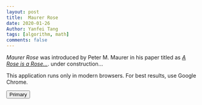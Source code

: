 ```yaml
---
layout: post
title:  Maurer Rose
date: 2020-01-26
Author: Yanfei Tang
tags: [algorithm, math]
comments: false
---
```


*Maurer Rose* was introduced by Peter M. Maurer in his paper titled as [*A Rose is a Rose...*](https://www.jstor.org/stable/2322215?origin=crossref&seq=1). under construction...

<!-- more -->



<canvas id="theCanvas" width="600" height="240">This application runs only in modern
browsers. For best results, use Google Chrome.</canvas>

<button>Primary</button>

<script type="text/javascript" src="sketch.js"></script>

